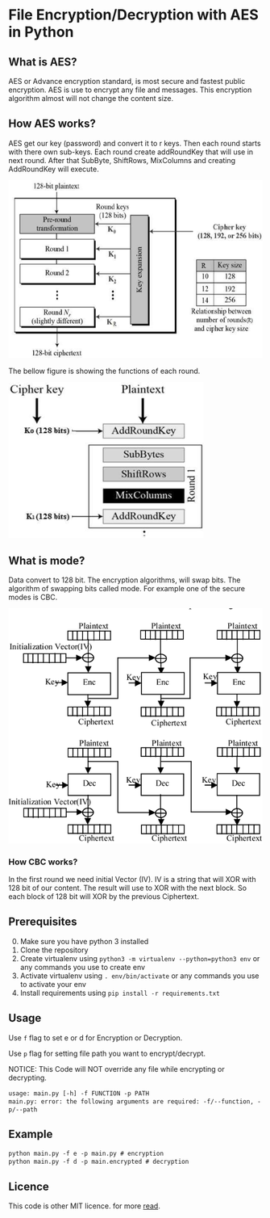 # File Encryption/Decryption with AES in Python

## What is AES?
AES or Advance encryption standard, is most secure and fastest public encryption.
AES is use to encrypt any file and messages. 
This encryption algorithm almost will not change the content size.

## How AES works?
AES get our key (password) and convert it to r keys.
Then each round starts with there own sub-keys.
Each round create addRoundKey that will use in next round. After that SubByte, ShiftRows, 
MixColumns and creating   AddRoundKey will execute.


![AES-img_1](doc/img/aes_1.jpg)

The bellow figure is showing the functions of each round.


![AES-img_2](doc/img/aes_2.jpg)

## What is mode?
Data convert to 128 bit. The encryption algorithms, will swap bits. The algorithm of swapping bits 
called mode. For example one of the secure modes is CBC.

![AES-mode](doc/img/mode_1.png)


### How CBC works?
In the first round we need initial Vector (IV). IV is a string that will XOR with 128 bit of our content.
The result will use to XOR with the next block. So each block of 128 bit will XOR by the previous Ciphertext.

## Prerequisites
0. Make sure you have python 3 installed
1. Clone the repository
2. Create virtualenv using `python3 -m virtualenv --python=python3 env` or any commands you use to create env
3. Activate virtualenv using `. env/bin/activate` or any commands you use to activate your env
4. Install requirements using `pip install -r requirements.txt`

## Usage
Use `f` flag to set e or d for Encryption or Decryption. 

Use `p` flag for setting file path you want to encrypt/decrypt.

NOTICE: This Code will NOT override any file while encrypting or decrypting.
```
usage: main.py [-h] -f FUNCTION -p PATH
main.py: error: the following arguments are required: -f/--function, -p/--path
```

## Example 
```
python main.py -f e -p main.py # encryption 
python main.py -f d -p main.encrypted # decryption 
```

## Licence
This code is other MIT licence. for more [read](LICENSE). 